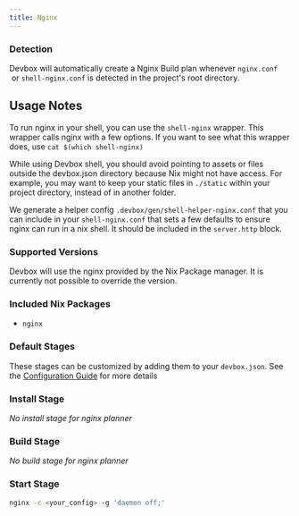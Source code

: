 ```yaml
---
title: Nginx
---
```


### Detection

Devbox will automatically create a Nginx Build plan whenever `nginx.conf`
 or `shell-nginx.conf` is detected in the project's root directory.

## Usage Notes

To run nginx in your shell, you can use the `shell-nginx` wrapper. This wrapper calls nginx with a few options. If you want to see what this wrapper does, use `cat $(which shell-nginx)`

While using Devbox shell, you should avoid pointing to assets or files outside the devbox.json directory because Nix might not have access. For example, you may want to keep your static files in `./static` within your project directory, instead of in another folder.

We generate a helper config `.devbox/gen/shell-helper-nginx.conf` that you can include in your `shell-nginx.conf` that sets a few defaults to ensure nginx can run in a nix shell. It should be included in the `server.http` block.

### Supported Versions

Devbox will use the nginx provided by the Nix Package manager. It is currently not possible to override the version.

### Included Nix Packages

- `nginx`

### Default Stages

These stages can be customized by adding them to your `devbox.json`. See the [Configuration Guide](../configuration.md) for more details

### Install Stage

*No install stage for nginx planner*

### Build Stage

*No build stage for nginx planner*

### Start Stage

```bash
nginx -c <your_config> -g 'daemon off;'
```